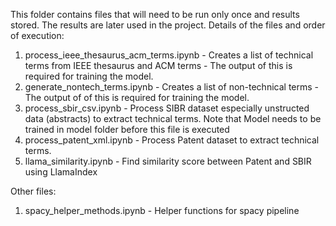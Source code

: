 This folder contains files that will need to be run only once and results stored. The results are later used in the project. Details of the files and order of execution:
1. process_ieee_thesaurus_acm_terms.ipynb - Creates a list of technical terms from IEEE thesaurus and ACM terms - The output of this is required for training the model.
2. generate_nontech_terms.ipynb - Creates a list of non-technical terms - The output of of this is required for training the model. 
3. process_sbir_csv.ipynb - Process SIBR dataset especially unstructed data (abstracts) to extract technical terms. Note that Model needs to be trained in model folder before this file is executed
4. process_patent_xml.ipynb - Process Patent dataset to extract technical terms.
5. llama_similarity.ipynb - Find similarity score between Patent and SBIR using LlamaIndex

Other files:
1. spacy_helper_methods.ipynb - Helper functions for spacy pipeline
   
